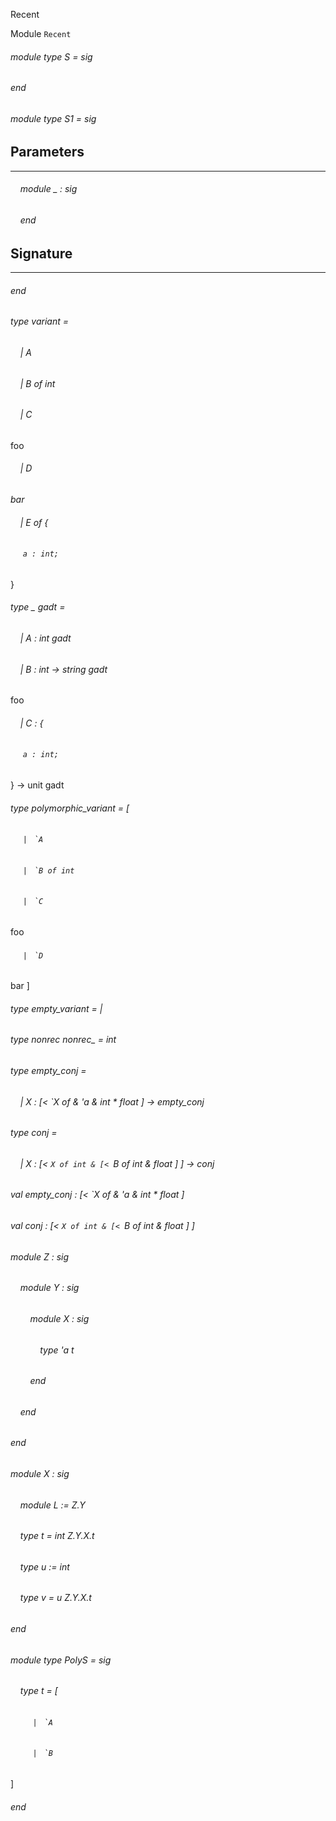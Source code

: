 Recent

Module  `` Recent `` 

###### module type S = sig
###### end

###### module type S1 = sig


## Parameters
---

######     module _ : sig
######     end


## Signature
---


###### end

###### type variant = 
######     | A


######     | B of int


######     | C

foo

######     | D

_bar_

######     | E of {
######      `` a : int; `` 

}



###### type _ gadt = 
######     | A : int gadt


######     | B : int -> string gadt

foo

######     | C : {
######      `` a : int; `` 

} -> unit gadt



###### type polymorphic_variant = [ 
######      `` |  ``  `` `A `` 


######      `` |  ``  `` `B of int `` 


######      `` |  ``  `` `C `` 

foo

######      `` |  ``  `` `D `` 

bar
 ]

###### type empty_variant = |

###### type nonrec nonrec_ = int

###### type empty_conj = 
######     | X : [< `X of & 'a & int * float ] -> empty_conj



###### type conj = 
######     | X : [< `X of int & [< `B of int & float ] ] -> conj



###### val empty_conj : [< `X of & 'a & int * float ]

###### val conj : [< `X of int & [< `B of int & float ] ]

###### module Z : sig

######     module Y : sig

######         module X : sig

######             type 'a t


######         end


######     end


###### end

###### module X : sig

######     module L := Z.Y

######     type t = int Z.Y.X.t

######     type u := int

######     type v = u Z.Y.X.t


###### end

###### module type PolyS = sig

######     type t = [ 
######          `` |  ``  `` `A `` 


######          `` |  ``  `` `B `` 

 ]


###### end

